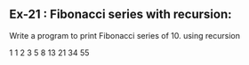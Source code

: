 ## Ex-21 : Fibonacci series with recursion:  
Write a program to print Fibonacci series of 10.
using recursion

1 1 2 3 5 8 13 21 34 55  
